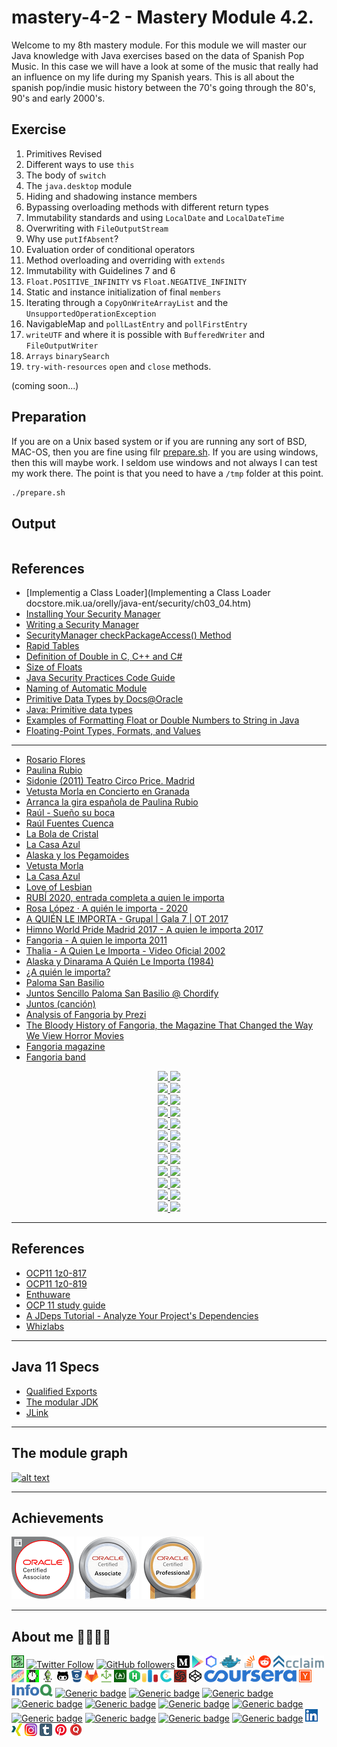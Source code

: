# mastery-4-2 - Mastery Module 4.2.

Welcome to my 8th mastery module.
For this module we will master our Java knowledge with Java exercises based on the data of Spanish Pop Music.
In this case we will have a look at some of the music that really had an influence on my life during my Spanish years.
This is all about the spanish pop/indie music history between the 70's going through the 80's, 90's and early 2000's.

## Exercise

1. Primitives Revised
2. Different ways to use `this`
3. The body of `switch`
4. The `java.desktop` module
5. Hiding and shadowing instance members
6. Bypassing overloading methods with different return types
7. Immutability standards and using `LocalDate` and `LocalDateTime`
8. Overwriting with `FileOutputStream`
9. Why use `putIfAbsent`?
10. Evaluation order of conditional operators
11. Method overloading and overriding with `extends`
12. Immutability with Guidelines 7 and 6
13. `Float.POSITIVE_INFINITY` vs `Float.NEGATIVE_INFINITY`
14. Static and instance initialization of final `members`
15. Iterating through a `CopyOnWriteArrayList` and the `UnsupportedOperationException`
16. NavigableMap and `pollLastEntry` and `pollFirstEntry`
17. `writeUTF` and where it is possible with `BufferedWriter` and `FileOutputWriter`
18. `Arrays` `binarySearch`
19. `try-with-resources` `open` and `close` methods.
 
(coming soon...)

## Preparation

If you are on a Unix based system or if you are running any sort of BSD, MAC-OS, then you are fine using filr [prepare.sh](./prepare.sh).
If you are using windows, then this will maybe work. I seldom use windows and not always I can test my work there.
The point is that you need to have a `/tmp` folder at this point.

```bash
./prepare.sh
```

## Output

```text

```

## References

-   [Implementig a Class Loader](Implementing a Class Loader docstore.mik.ua/orelly/java-ent/security/ch03_04.htm)
-   [Installing Your Security Manager](https://www.cis.upenn.edu/~bcpierce/courses/629/papers/Java-tutorial/networking/security/installSMgr.html)
-   [Writing a Security Manager](https://www.cis.upenn.edu/~bcpierce/courses/629/papers/Java-tutorial/networking/security/writingSMgr.html)
-   [SecurityManager checkPackageAccess() Method](https://www.tutorialspoint.com/java/lang/securitymanager_checkpackageaccess.htm)
-   [Rapid Tables](https://www.rapidtables.com/convert/number/decimal-to-octal.html)
-   [Definition of Double in C, C++ and C#](https://www.thoughtco.com/definition-of-double-958065#:~:text=Double%20vs.&text=Its%20range%20is%20approximately%201.5,to%201.7%20%C3%97%2010308.)
-   [Size of Floats](https://chortle.ccsu.edu/java5/Notes/chap11/ch11_2.html)
-   [Java Security Practices Code Guide](https://www.oracle.com/java/technologies/javase/seccodeguide.html)
-   [Naming of Automatic Module](https://www.tutorialspoint.com/what-are-automatic-modules-in-java-9)
-   [Primitive Data Types by Docs@Oracle](https://docs.oracle.com/javase/tutorial/java/nutsandbolts/datatypes.html)
-   [Java: Primitive data types](https://cs.fit.edu/~ryan/java/language/java-data.html)
-   [Examples of Formatting Float or Double Numbers to String in Java](https://www.java67.com/2014/06/how-to-format-float-or-double-number-java-example.html)
-   [Floating-Point Types, Formats, and Values](https://docs.oracle.com/javase/specs/jls/se7/html/jls-4.html#jls-4.2.3)
---
-   [Rosario Flores](https://en.wikipedia.org/wiki/Rosario_Flores)
-   [Paulina Rubio](https://nl.wikipedia.org/wiki/Paulina_Rubio)
-   [Sidonie (2011) Teatro Circo Price. Madrid](https://www.mercadeopop.com/sidonie-2011-teatro-circo-price-madrid/)
-   [Vetusta Morla en Concierto en Granada](https://www.granadamarcha.com/2011/11/07/vetusta-morla-en-concierto-en-granada/)
-   [Arranca la gira española de Paulina Rubio](https://www.20minutos.es/noticia/700639/0/paulina/rubio/gira/)
-   [Raúl - Sueño su boca](https://genius.com/Raul-sueno-su-boca-lyrics)
-   [Raúl Fuentes Cuenca](https://en.wikipedia.org/wiki/Ra%C3%BAl_Fuentes_Cuenca)
-   [La Bola de Cristal](https://en.wikipedia.org/wiki/La_Bola_de_Cristal)
-   [La Casa Azul](https://en.wikipedia.org/wiki/La_Casa_Azul)
-   [Alaska y los Pegamoides](https://es.wikipedia.org/wiki/Alaska_y_los_Pegamoides)
-   [Vetusta Morla](https://es.wikipedia.org/wiki/Vetusta_Morla)
-   [La Casa Azul](https://nl.wikipedia.org/wiki/La_Casa_Azul)
-   [Love of Lesbian](https://en.wikipedia.org/wiki/Love_of_Lesbian)
-   [RUBÍ 2020, entrada completa a quien le importa](https://www.youtube.com/watch?v=aNMdaRbX_-k)
-   [Rosa López · A quién le importa - 2020](https://www.youtube.com/watch?v=NxlfzjWX2Z4)
-   [A QUIÉN LE IMPORTA - Grupal | Gala 7 | OT 2017](https://www.youtube.com/watch?v=hoH6OXQpmQY)
-   [Himno World Pride Madrid 2017 - A quien le importa 2017](https://www.lasexta.com/especiales/world-pride-madrid/orgullo-lgtbi/a-quien-le-importa-asi-suena-el-himno-oficial-del-world-pride-madrid-2017_201706285953f2d20cf2a25c00ab7737.html)
-   [Fangoria - A quien le importa 2011](https://www.youtube.com/watch?v=XX_hWpPnd3I)
-   [Thalia - A Quien Le Importa - Video Oficial 2002](https://www.youtube.com/watch?v=s0MG5mdwweU)
-   [Alaska y Dinarama A Quién Le Importa (1984)](https://www.youtube.com/watch?v=N2L7cRsUA0E)
-   [¿A quién le importa?](https://en.wikipedia.org/wiki/%C2%BFA_qui%C3%A9n_le_importa%3F)
-   [Paloma San Basilio](https://nl.wikipedia.org/wiki/Paloma_San_Basilio)
-   [Juntos Sencillo Paloma San Basilio @ Chordify](https://chordify.net/chords/juntos-sencillo-juntos-paloma-san-basilio-arturo-baez-velasquez)
-   [Juntos (canción)](https://es.wikipedia.org/wiki/Juntos_(canci%C3%B3n))
-   [Analysis of Fangoria by Prezi](https://prezi.com/goxtiwbslbm1/analysis-of-fangoria/)
-   [The Bloody History of Fangoria, the Magazine That Changed the Way We View Horror Movies](https://www.mentalfloss.com/article/560144/how-fangoria-magazine-changed-horror-movies)
-   [Fangoria magazine](https://en.wikipedia.org/wiki/Fangoria)
-   [Fangoria band](https://en.wikipedia.org/wiki/Fangoria_(band))

<div align="center">
      <a href="https://www.youtube.com/watch?v=qSkcpM0zDnU">
         <img 
              src="https://img.youtube.com/vi/qSkcpM0zDnU/0.jpg" 
              style="width:10%;">
      </a>
      <a href="https://www.youtube.com/watch?v=bt-92dlspc4">
         <img 
              src="https://img.youtube.com/vi/bt-92dlspc4/0.jpg" 
              style="width:10%;">
      </a>
</div>
<div align="center">
      <a href="https://www.youtube.com/watch?v=WbC2U48HhvQ">
         <img 
              src="https://img.youtube.com/vi/WbC2U48HhvQ/0.jpg" 
              style="width:10%;">
      </a>
      <a href="https://www.youtube.com/watch?v=hDYNkas2z88">
         <img 
              src="https://img.youtube.com/vi/hDYNkas2z88/0.jpg" 
              style="width:10%;">
      </a>
</div>
<div align="center">
      <a href="https://www.youtube.com/watch?v=N1uTrIJCAOU">
         <img 
              src="https://img.youtube.com/vi/N1uTrIJCAOU/0.jpg" 
              style="width:10%;">
      </a>
      <a href="https://www.youtube.com/watch?v=KKNwl0s6ap0">
         <img 
              src="https://img.youtube.com/vi/KKNwl0s6ap0/0.jpg" 
              style="width:10%;">
      </a>
</div>
<div align="center">
      <a href="https://www.youtube.com/watch?v=WdvKgZVgWWg">
         <img 
              src="https://img.youtube.com/vi/WdvKgZVgWWg/0.jpg" 
              style="width:10%;">
      </a>
      <a href="https://www.youtube.com/watch?v=juNxwa6H3lI">
         <img 
              src="https://img.youtube.com/vi/juNxwa6H3lI/0.jpg" 
              style="width:10%;">
      </a>
</div>
<div align="center">
      <a href="https://www.youtube.com/watch?v=zvj1Lv9mVKw">
         <img 
              src="https://img.youtube.com/vi/zvj1Lv9mVKw/0.jpg" 
              style="width:10%;">
      </a>
      <a href="https://www.youtube.com/watch?v=mTo7MiVDkPU">
         <img 
              src="https://img.youtube.com/vi/mTo7MiVDkPU/0.jpg" 
              style="width:10%;">
      </a>
</div>
<div align="center">
      <a href="https://www.youtube.com/watch?v=eHeRVD0Q_ig">
         <img 
              src="https://img.youtube.com/vi/eHeRVD0Q_ig/0.jpg" 
              style="width:10%;">
      </a>
      <a href="https://www.youtube.com/watch?v=OnQeexb8bB8">
         <img 
              src="https://img.youtube.com/vi/OnQeexb8bB8/0.jpg" 
              style="width:10%;">
      </a>
</div>

<div align="center">
      <a href="https://www.youtube.com/watch?v=XX_hWpPnd3I">
         <img 
              src="https://img.youtube.com/vi/XX_hWpPnd3I/0.jpg" 
              style="width:10%;">
      </a>
      <a href="https://www.youtube.com/watch?v=9DUokHPG5G8">
         <img 
              src="https://img.youtube.com/vi/9DUokHPG5G8/0.jpg" 
              style="width:10%;">
      </a>
</div>
<div align="center">
      <a href="https://www.youtube.com/watch?v=t3RzZHWmbBw">
         <img 
              src="https://img.youtube.com/vi/t3RzZHWmbBw/0.jpg" 
              style="width:10%;">
      </a>
      <a href="https://www.youtube.com/watch?v=smfo5w7sKMY">
         <img 
              src="https://img.youtube.com/vi/smfo5w7sKMY/0.jpg" 
              style="width:10%;">
      </a>
</div>
<div align="center">
      <a href="https://www.youtube.com/watch?v=PaHaA7fQPKA">
         <img 
              src="https://img.youtube.com/vi/PaHaA7fQPKA/0.jpg" 
              style="width:10%;">
      </a>
      <a href="https://www.youtube.com/watch?v=o2tLprSl14U">
         <img 
              src="https://img.youtube.com/vi/o2tLprSl14U/0.jpg" 
              style="width:10%;">
      </a>
</div>

<div align="center">
      <a href="https://www.youtube.com/watch?v=mNIuVRgnOWc">
         <img 
              src="https://img.youtube.com/vi/mNIuVRgnOWc/0.jpg" 
              style="width:10%;">
      </a>
      <a href="https://www.youtube.com/watch?v=vng7HCs2fbE">
         <img 
              src="https://img.youtube.com/vi/vng7HCs2fbE/0.jpg" 
              style="width:10%;">
      </a>
</div>
<div align="center">
      <a href="https://www.youtube.com/watch?v=aa-NtA22sHc">
         <img 
              src="https://img.youtube.com/vi/aa-NtA22sHc/0.jpg" 
              style="width:10%;">
      </a>
      <a href="https://www.youtube.com/watch?v=svvNRwAS8fY">
         <img 
              src="https://img.youtube.com/vi/svvNRwAS8fY/0.jpg" 
              style="width:10%;">
      </a>
</div>
<div align="center">
      <a href="https://www.youtube.com/watch?v=TRUHtSqZEG0">
         <img 
              src="https://img.youtube.com/vi/TRUHtSqZEG0/0.jpg" 
              style="width:10%;">
      </a>
      <a href="https://www.youtube.com/watch?v=xErS7G3-tCQ">
         <img 
              src="https://img.youtube.com/vi/xErS7G3-tCQ/0.jpg" 
              style="width:10%;">
      </a>
</div>

---

## References

-   [OCP11 1z0-817](https://education.oracle.com/upgrade-ocp-java-6-7-8-to-java-se-11-developer/pexam_1Z0-817)
-   [OCP11 1z0-819](https://education.oracle.com/java-se-11-developer/pexam_1Z0-819)
-   [Enthuware](https://enthuware.com/)
-   [OCP 11 study guide](https://www.goodreads.com/book/show/51132641-ocp-oracle-certified-professional-java-se-11-programmer-i-study-guide)
-   [A JDeps Tutorial - Analyze Your Project's Dependencies](https://nipafx.dev/jdeps-tutorial-analyze-java-project-dependencies)
-   [Whizlabs](https://www.whizlabs.com/)

---

## Java 11 Specs

-   [Qualified Exports](https://www.logicbig.com/tutorials/core-java-tutorial/modules/qualified-exports.html)
-   [The modular JDK](https://openjdk.java.net/jeps/200)
-   [JLink](https://docs.oracle.com/javase/9/tools/jlink.htm)

---

## The module graph

[![alt text](https://bugs.openjdk.java.net/secure/attachment/72525/jdk.png "The module graph")](https://openjdk.java.net/jeps/200)
 
---

## Achievements

[![alt text](../../../badges/oracle-certified-associate-java-se-7-programmer-100.png "OCA SE 7")](https://www.youracclaim.com/badges/f4c6cc1e-cb52-432b-904d-36d266112225/public_url)
[![alt text](../../../badges/oracle-certified-associate-java-se-8-programmer-100.png "OCA SE 8")](https://www.youracclaim.com/badges/a206436d-6fd8-4ca1-8feb-38a838446ee7/public_url)
[![alt text](../../../badges/oracle-certified-professional-java-se-8-programmer-100.png "OCP SE 8")](https://www.youracclaim.com/badges/92e036f5-4e11-4cff-9935-3e62266d2074/public_url)
  
---

## About me 👨🏽‍💻🚀

[![alt text](https://raw.githubusercontent.com/jesperancinha/project-signer/master/project-signer-templates/icons-20/JEOrgLogo-20.png "João Esperancinha Homepage")](http://joaofilipesabinoesperancinha.nl)
[![Twitter Follow](https://img.shields.io/twitter/follow/joaofse?label=João%20Esperancinha&style=social "Twitter")](https://twitter.com/joaofse)
[![GitHub followers](https://img.shields.io/github/followers/jesperancinha.svg?label=jesperancinha&style=social "GitHub")](https://github.com/jesperancinha)
[![alt text](https://raw.githubusercontent.com/jesperancinha/project-signer/master/project-signer-templates/icons-20/medium-20.png "Medium")](https://medium.com/@jofisaes)
[![alt text](https://raw.githubusercontent.com/jesperancinha/project-signer/master/project-signer-templates/icons-20/google-apps-20.png "Google Apps")](https://play.google.com/store/apps/developer?id=Joao+Filipe+Sabino+Esperancinha)
[![alt text](https://raw.githubusercontent.com/jesperancinha/project-signer/master/project-signer-templates/icons-20/sonatype-20.png "Sonatype Search Repos")](https://search.maven.org/search?q=org.jesperancinha)
[![alt text](https://raw.githubusercontent.com/jesperancinha/project-signer/master/project-signer-templates/icons-20/docker-20.png "Docker Images")](https://hub.docker.com/u/jesperancinha)
[![alt text](https://raw.githubusercontent.com/jesperancinha/project-signer/master/project-signer-templates/icons-20/stack-overflow-20.png)](https://stackoverflow.com/users/3702839/joao-esperancinha)
[![alt text](https://raw.githubusercontent.com/jesperancinha/project-signer/master/project-signer-templates/icons-20/reddit-20.png "Reddit")](https://www.reddit.com/user/jesperancinha/)
[![alt text](https://raw.githubusercontent.com/jesperancinha/project-signer/master/project-signer-templates/icons-20/acclaim-20.png "Acclaim")](https://www.youracclaim.com/users/joao-esperancinha/badges)
[![alt text](https://raw.githubusercontent.com/jesperancinha/project-signer/master/project-signer-templates/icons-20/devto-20.png "Dev To")](https://dev.to/jofisaes)
[![alt text](https://raw.githubusercontent.com/jesperancinha/project-signer/master/project-signer-templates/icons-20/hackernoon-20.jpeg "Hackernoon")](https://hackernoon.com/@jesperancinha)
[![alt text](https://raw.githubusercontent.com/jesperancinha/project-signer/master/project-signer-templates/icons-20/codeproject-20.png "Code Project")](https://www.codeproject.com/Members/jesperancinha)
[![alt text](https://raw.githubusercontent.com/jesperancinha/project-signer/master/project-signer-templates/icons-20/github-20.png "GitHub")](https://github.com/jesperancinha)
[![alt text](https://raw.githubusercontent.com/jesperancinha/project-signer/master/project-signer-templates/icons-20/bitbucket-20.png "BitBucket")](https://bitbucket.org/jesperancinha)
[![alt text](https://raw.githubusercontent.com/jesperancinha/project-signer/master/project-signer-templates/icons-20/gitlab-20.png "GitLab")](https://gitlab.com/jesperancinha)
[![alt text](https://raw.githubusercontent.com/jesperancinha/project-signer/master/project-signer-templates/icons-20/bintray-20.png "BinTray")](https://bintray.com/jesperancinha)
[![alt text](https://raw.githubusercontent.com/jesperancinha/project-signer/master/project-signer-templates/icons-20/free-code-camp-20.jpg "FreeCodeCamp")](https://www.freecodecamp.org/jofisaes)
[![alt text](https://raw.githubusercontent.com/jesperancinha/project-signer/master/project-signer-templates/icons-20/hackerrank-20.png "HackerRank")](https://www.hackerrank.com/jofisaes)
[![alt text](https://raw.githubusercontent.com/jesperancinha/project-signer/master/project-signer-templates/icons-20/codeforces-20.png "Code Forces")](https://codeforces.com/profile/jesperancinha)
[![alt text](https://raw.githubusercontent.com/jesperancinha/project-signer/master/project-signer-templates/icons-20/codebyte-20.png "Codebyte")](https://coderbyte.com/profile/jesperancinha)
[![alt text](https://raw.githubusercontent.com/jesperancinha/project-signer/master/project-signer-templates/icons-20/codewars-20.png "CodeWars")](https://www.codewars.com/users/jesperancinha)
[![alt text](https://raw.githubusercontent.com/jesperancinha/project-signer/master/project-signer-templates/icons-20/codepen-20.png "Code Pen")](https://codepen.io/jesperancinha)
[![alt text](https://raw.githubusercontent.com/jesperancinha/project-signer/master/project-signer-templates/icons-20/coursera-20.png "Coursera")](https://www.coursera.org/user/da3ff90299fa9297e283ee8e65364ffb)
[![alt text](https://raw.githubusercontent.com/jesperancinha/project-signer/master/project-signer-templates/icons-20/hacker-news-20.png "Hacker News")](https://news.ycombinator.com/user?id=jesperancinha)
[![alt text](https://raw.githubusercontent.com/jesperancinha/project-signer/master/project-signer-templates/icons-20/infoq-20.png "InfoQ")](https://www.infoq.com/profile/Joao-Esperancinha.2/)
[![Generic badge](https://img.shields.io/static/v1.svg?label=Articles&message=Across%20The%20Web&color=purple)](https://github.com/jesperancinha/project-signer/blob/master/project-signer-templates/Articles.md)
[![Generic badge](https://img.shields.io/static/v1.svg?label=Homepage&message=Time%20Disruption%20Studios&color=6495ED)](http://tds.joaofilipesabinoesperancinha.nl/)
[![Generic badge](https://img.shields.io/static/v1.svg?label=Homepage&message=Image%20Train%20Filters&color=6495ED)](http://itf.joaofilipesabinoesperancinha.nl/)
[![Generic badge](https://img.shields.io/static/v1.svg?label=Homepage&message=MancalaJE&color=6495ED)](http://mancalaje.joaofilipesabinoesperancinha.nl/)
[![Generic badge](https://img.shields.io/static/v1.svg?label=All%20Badges&message=Badges&color=red)](https://github.com/jesperancinha/project-signer/blob/master/project-signer-templates/Badges.md)
[![Generic badge](https://img.shields.io/static/v1.svg?label=Status&message=Project%20Status&color=red)](https://github.com/jesperancinha/project-signer/blob/master/project-signer-templates/Status.md)
[![Generic badge](https://img.shields.io/static/v1.svg?label=GitHub&message=ITF%20Chartizate%20Android&color=yellow)](https://github.com/JEsperancinhaOrg/itf-chartizate-android)
[![Generic badge](https://img.shields.io/static/v1.svg?label=GitHub&message=ITF%20Chartizate%20Java&color=yellow)](https://github.com/JEsperancinhaOrg/itf-chartizate-modules/tree/master/itf-chartizate-java)
[![Generic badge](https://img.shields.io/static/v1.svg?label=GitHub&message=ITF%20Chartizate%20API&color=yellow)](https://github.com/JEsperancinhaOrg/itf-chartizate/tree/master/itf-chartizate-api)
[![Generic badge](https://img.shields.io/static/v1.svg?label=GitHub&message=Markdowner%20Core&color=yellow)](https://github.com/jesperancinha/markdowner/tree/master/markdowner-core)
[![Generic badge](https://img.shields.io/static/v1.svg?label=GitHub&message=Markdowner%20Filter&color=yellow)](https://github.com/jesperancinha/markdowner/tree/master/markdowner-filter)
[![alt text](https://raw.githubusercontent.com/jesperancinha/project-signer/master/project-signer-templates/icons-20/linkedin-20.png "LinkedIn")](https://www.linkedin.com/in/joaoesperancinha/)
[![alt text](https://raw.githubusercontent.com/jesperancinha/project-signer/master/project-signer-templates/icons-20/xing-20.png "Xing")](https://www.xing.com/profile/Joao_Esperancinha/cv)
[![alt text](https://raw.githubusercontent.com/jesperancinha/project-signer/master/project-signer-templates/icons-20/instagram-20.png "Instagram")](https://www.instagram.com/jesperancinha/)
[![alt text](https://raw.githubusercontent.com/jesperancinha/project-signer/master/project-signer-templates/icons-20/tumblr-20.png "Tumblr")](https://jofisaes.tumblr.com/)
[![alt text](https://raw.githubusercontent.com/jesperancinha/project-signer/master/project-signer-templates/icons-20/pinterest-20.png "Pinterest")](https://nl.pinterest.com/jesperancinha/)
[![alt text](https://raw.githubusercontent.com/jesperancinha/project-signer/master/project-signer-templates/icons-20/quora-20.png "Quora")](https://nl.quora.com/profile/Jo%C3%A3o-Esperancinha)
